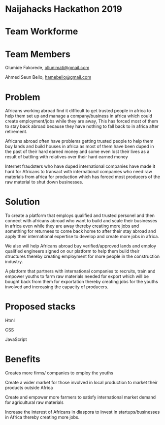 # Naijahacks Hackathon 2019
# Team Workforme
# Team Members
Olumide Fakorede, ollunimati@gmail.com

Ahmed Seun Bello, hamebello@gmail.com
# Problem
Africans working abroad find it difficult to get trusted people in africa to help them set up and manage a company/business in africa which could create employment/jobs while they are away, This has forced most of them to stay back abroad because they have nothing to fall back to in africa after retirement.

Africans abroad often have problems getting trusted people to help them buy lands and build houses in africa as most of them have been duped in the past of their hard earned money and some even lost their lives as a result of battling with relatives over their hard earned money

Internet fraudsters who have duped international companies have made it hard for Africans to transact with international companies who need raw materials from africa for production which has forced most producers of the raw material to shut down businesses.
# Solution
To create a platform that employs qualified and trusted personel and then connect with africans abroad who want to build and scale their businesses in africa even while they are away thereby creating more jobs and something for returnees to come back home to after their stay abroad and apply their international expertise to develop and create more jobs in africa.

We also will help Africans abroad buy verified/approved lands and employ qualified engineers signed on our platform to help them build their structures thereby creating employment for more people in the construction industry.

A platform that partners with international companies to recruits, train and empower youths to farm raw materials needed for export which will be bought back from them for exportation thereby creating jobs for the youths involved and increasing the capacity of producers. 
# Proposed stacks
Html

CSS

JavaScript
# Benefits
Creates more firms/ companies to employ the youths

Create a wider market for those involved in local production to market their products outside Africa

Create and empower more farmers to satisfy international market demand for agricultural raw materials

Increase the interest of Africans in diaspora to invest in startups/businesses in Africa thereby creating more jobs.
